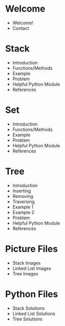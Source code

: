 # Welcome
- Welcome!
- Contact

# Stack
- Introduction
- Functions/Methods
- Example
- Problem
- Helpful Python Module
- References

# Set
- Introduction
- Functions/Methods
- Example
- Problem
- Helpful Python Module
- References

# Tree
- Introduction
- Inserting
- Removing
- Traversing
- Example 1
- Example 2
- Problem
- Helpful Python Module
- References

# Picture Files
- Stack Images
- Linked List Images
- Tree Images

# Python Files
- Stack Solutions
- Linked List Solutions
- Tree Solutions
